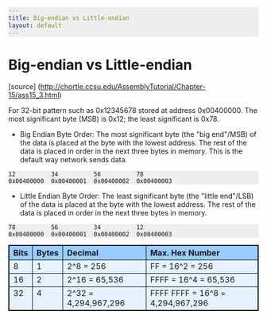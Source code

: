 ```yaml
---
title: Big-endian vs Little-endian 
layout: default
---
```


# Big-endian vs Little-endian 
<head>
<style>
table, th, td {
    border: 1px solid black;
    border-collapse: collapse;
    margin: 5px 0;
    text-align: left;
    vertical-align: top;
}
th { background-color: #99ccff; }
tr { background-color: #e6f2ff; }
pre {
    background: #eee !important;
    display: block;
    font-family: monospace;
    white-space: pre;
    margin: 1em 0;
}
</style>
</head>

[source] (http://chortle.ccsu.edu/AssemblyTutorial/Chapter-15/ass15_3.html)

For 32-bit pattern such as 0x12345678 stored at address 0x00400000. The most significant byte (MSB) is 0x12; the least significant is 0x78.

* Big Endian Byte Order: The most significant byte (the "big end"/MSB) of the data is placed at the byte with the lowest address. The rest of the data is placed in order in the next three bytes in memory. This is the default way network sends data.

```
12          34          56          78
0x00400000  0x00400001  0x00400002  0x00400003
```

* Little Endian Byte Order: The least significant byte (the "little end"/LSB) of the data is placed at the byte with the lowest address. The rest of the data is placed in order in the next three bytes in memory.

```
78          56          34          12
0x00400000  0x00400001  0x00400002  0x00400003
```

| Bits | Bytes | Decimal | Max. Hex Number |
| --- | --- | --- | --- |
| 8 | 1 | 2^8 = 256 | FF = 16^2 = 256 |
| 16 | 2 | 2^16 = 65,536 | FFFF = 16^4 = 65,536 |
| 32 | 4 | 2^32 = 4,294,967,296 | FFFF FFFF = 16^8 = 4,294,967,296 |


